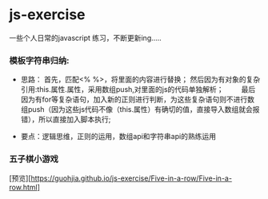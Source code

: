 # js-exercise
一些个人日常的javascript 练习，不断更新ing.....

### 模板字符串归纳:
* 思路： 首先，匹配<% %>，将里面的内容进行替换；
         然后因为有对象的复杂引用:this.属性.属性，采用数组push,对里面的js的代码单独解析；
         最后因为有for等复杂语句，加入新的正则进行判断，为这些复杂语句则不进行数组push（因为这些js代码不像（this.属性）有确切的值，直接导入数组就会报错），所以直接加入脚本执行;
         
* 要点：逻辑思维，正则的运用，数组api和字符串api的熟练运用

### 五子棋小游戏
[预览][https://guohjia.github.io/js-exercise/Five-in-a-row/Five-in-a-row.html]
